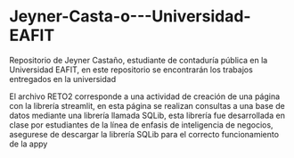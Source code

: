 # Jeyner-Casta-o---Universidad-EAFIT
Repositorio de Jeyner Castaño, estudiante de contaduría pública en la Universidad EAFIT, en este repositorio se encontrarán los trabajos entregados en la universidad

El archivo RETO2 corresponde a una actividad de creación de una página con la librería streamlit, en esta página se realizan consultas a una base de datos mediante una librería llamada SQLib, esta librería fue desarrollada en clase por estudiantes de la línea de enfasis de inteligencia de negocios, asegurese de descargar la librería SQLib para el correcto funcionamiento de la appy
